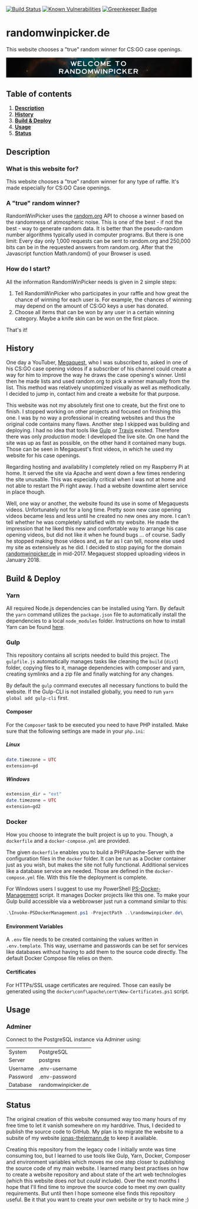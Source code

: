 [![Build Status](https://travis-ci.org/Dargmuesli/randomwinpicker.de.svg?branch=master)](https://travis-ci.org/Dargmuesli/randomwinpicker.de)
[![Known Vulnerabilities](https://snyk.io/test/github/dargmuesli/randomwinpicker.de/badge.svg)](https://snyk.io/test/github/dargmuesli/randomwinpicker.de)
[![Greenkeeper Badge](https://badges.greenkeeper.io/Dargmuesli/randomwinpicker.de.svg)](https://greenkeeper.io/)

# randomwinpicker.de
This website chooses a "true" random winner for CS:GO case openings.

![Welcome](images/welcome.jpg "Welcome to RandomWinPicker")

## Table of contents
1. **[Description](#Description)**
2. **[History](#History)**
3. **[Build & Deploy](#Build-Deploy)**
4. **[Usage](#Usage)**
5. **[Status](#Status)**

<a name="Description"></a>

## Description

### What is this website for?

This website chooses a "true" random winner for any type of raffle.
It's made especially for CS:GO Case openings.

### A "true" random winner?

RandomWinPicker uses the [random.org](https://www.random.org/) API to choose a winner based on the randomness of atmospheric noise.
This is one of the best - if not the best - way to generate random data. It is better than the pseudo-random number algorithms typically used in computer programs.
But there is one limit: Every day only 1,000 requests can be sent to random.org and 250,000 bits can be in the requested answers from random.org. After that the Javascript function Math.random() of your Browser is used.


### How do I start?

All the information RandomWinPicker needs is given in 2 simple steps:

1. Tell RandomWinPicker who participates in your raffle and how great the chance of winning for each user is.
   For example, the chances of winning may depend on the amount of CS:GO keys a user has donated.
2. Choose all items that can be won by any user in a certain winning category.
   Maybe a knife skin can be won on the first place.

That's it!

<a name="History"></a>

## History

One day a YouTuber, [Megaquest](https://www.youtube.com/user/dragonflygames), who I was subscribed to, asked in one of his CS:GO case opening videos if a subscriber of his channel could create a way for him to improve the way he draws the case opening's winner. Until then he made lists and used random.org to pick a winner manually from the list. This method was relatively unoptimized visually as well as methodically. I decided to jump in, contact him and create a website for that purpose.

This website was not my absolutely first one to create, but the first one to finish. I stopped working on other projects and focused on finishing this one. I was by no way a professional in creating websites and thus the original code contains many flaws. Another step I skipped was building and deploying. I had no idea that tools like [Gulp](https://gulpjs.com/) or [Travis](https://travis-ci.org/) existed. Therefore there was only *production* mode: I developed the live site. On one hand the site was up as fast as possible, on the other hand it contained many bugs. Those can be seen in Megaquest's first videos, in which he used my website for his case openings.

Regarding hosting and availability I completely relied on my Raspberry Pi at home. It served the site via Apache and went down a few times rendering the site unusable. This was especially critical when I was not at home and not able to restart the Pi right away. I had a website downtime alert service in place though.

Well, one way or another, the website found its use in some of Megaquests videos. Unfortunately not for a long time. Pretty soon new case opening videos became less and less until he created no new ones any more. I can't tell whether he was completely satisfied with my website. He made the impression that he liked this new and comfortable way to arrange his case opening videos, but did not like it when he found bugs ... of course. Sadly he stopped making those videos and, as far as I can tell, noone else used my site as extensively as he did. I decided to stop paying for the domain [randomwinpicker.de](https://randomwinpicker.de/) in mid-2017. Megaquest stopped uploading videos in January 2018.

<a name="Build-Deploy"></a>

## Build & Deploy

### Yarn

All required Node.js dependencies can be installed using Yarn. By default the `yarn` command utilizes the `package.json` file to automatically install the dependencies to a local `node_modules` folder. Instructions on how to install Yarn can be found [here](https://yarnpkg.com/lang/en/docs/install/).

### Gulp

This repository contains all scripts needed to build this project. The `gulpfile.js` automatically manages tasks like cleaning the `build` (`dist`) folder, copying files to it, manage dependencies with composer and yarn, creating symlinks and a zip file and finally watching for any changes.

By default the `gulp` command executes all necessary functions to build the website. If the Gulp-CLI is not installed globally, you need to run `yarn global add gulp-cli` first.

#### Composer
For the `Composer` task to be executed you need to have PHP installed. Make sure that the following settings are made in your `php.ini`:

##### Linux

```PHP
date.timezone = UTC
extension=gd
```

##### Windows

```PHP
extension_dir = "ext"
date.timezone = UTC
extension=gd2
```

### Docker

How you choose to integrate the built project is up to you. Though, a `dockerfile` and a `docker-compose.yml` are provided.

The given `dockerfile` enables you to build a PHP/Apache-Server with the configuration files in the `docker` folder. It can be run as a Docker container just as you wish, but makes the site not fully functional. Additional services like a database service are needed. Those are defined in the `docker-compose.yml` file. With this file the deployment is complete.

For Windows users I suggest to use my PowerShell [PS-Docker-Management](https://github.com/dargmuesli/ps-docker-management) script. It manages Docker projects like this one. To make your Gulp build accessible via a webbrowser just run a command similar to this:

```PowerShell
.\Invoke-PSDockerManagement.ps1 -ProjectPath ..\randomwinpicker.de\
```

#### Environment Variables
A `.env` file needs to be created containing the values written in `.env.template`. This way, username and passwords can be set for services like databases without having to add them to the source code directly. The default Docker Compose file relies on them.

#### Certificates
For HTTPs/SSL usage certificates are required. Those can easily be generated using the `docker\conf\apache\cert\New-Certificates.ps1` script.

<a name="Usage"></a>

## Usage

### Adminer
Connect to the PostgreSQL instance via Adminer using:

|          |                    |
| -------- | ------------------ |
| System   | PostgreSQL         |
| Server   | postgres           |
| Username | .env-username      |
| Password | .env-password      |
| Database | randomwinpicker.de |


<a name="Status"></a>

## Status

The original creation of this website consumed way too many hours of my free time to let it vanish somewhere on my harddrive. Thus, I decided to publish the source code to GitHub. My plan is to migrate the website to a subsite of my website [jonas-thelemann.de](https://jonas-thelemann.de/) to keep it available.

Creating this repository from the legacy code I initially wrote was time consuming too, but I learned to use tools like Gulp, Yarn, Docker, Composer and environment variables which moves me one step closer to publishing the source code of my main website. I learned many best practises on how to create a website repository and about state of the art web technologies (which this website does *not* but *could* include). Over the next months I hope that I'll find time to improve the source code to meet my own quality requirements. But until then I hope someone else finds this repository useful. Be it that you want to create your own website or try to hack mine ;)
